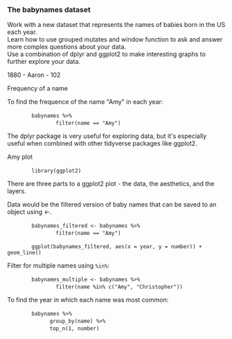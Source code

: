 ### The babynames dataset  

Work with a new dataset that represents the names of babies born in the US each year.  
Learn how to use grouped mutates and window function to ask and answer more complex questions about your data.  
Use a combination of dplyr and ggplot2 to make interesting graphs to further explore your data.  

1880 - Aaron - 102  

Frequency of a name  

To find the frequence of the name "Amy" in each year:  

&emsp;&emsp;&emsp;&emsp;` babynames %>% `  
&emsp;&emsp;&emsp;&emsp;&emsp;&emsp;&emsp;&emsp;` filter(name == "Amy") `  

The dplyr package is very useful for exploring data, but it's especially useful when combined with other tidyverse packages like ggplot2.

Amy plot  

&emsp;&emsp;&emsp;&emsp;` library(ggplot2) `  

There are three parts to a ggplot2 plot - the data, the aesthetics, and the layers.  

Data would be the filtered version of baby names that  can be saved to an object using <-.  

&emsp;&emsp;&emsp;&emsp;` babynames_filtered <- babynames %>% `  
&emsp;&emsp;&emsp;&emsp;&emsp;&emsp;&emsp;&emsp;` filter(name == "Amy") `  

&emsp;&emsp;&emsp;&emsp;` ggplot(babynames_filtered, aes(x = year, y = number)) + geom_line() `   

Filter for multiple names using ` %in% `:    

&emsp;&emsp;&emsp;&emsp;` babynames_multiple <- babynames %>% `  
&emsp;&emsp;&emsp;&emsp;&emsp;&emsp;&emsp;&emsp;` filter(name %in% c("Amy", "Christopher")) `  

To find the year in which each name was most common:  

&emsp;&emsp;&emsp;&emsp;` babynames %>% `  
&emsp;&emsp;&emsp;&emsp;&emsp;&emsp;&emsp;` group_by(name) %>% `  
&emsp;&emsp;&emsp;&emsp;&emsp;&emsp;&emsp;` top_n(1, number) `  


